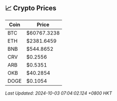 ## 📈 Crypto Prices

| Coin | Price |
| ---- | ----- |
| BTC | $60767.3238 |
| ETH | $2381.6459 |
| BNB | $544.8652 |
| CRV | $0.2556 |
| ARB | $0.5351 |
| OKB | $40.2854 |
| DOGE | $0.1054 |

_Last Updated: 2024-10-03 07:04:02.124 +0800 HKT_